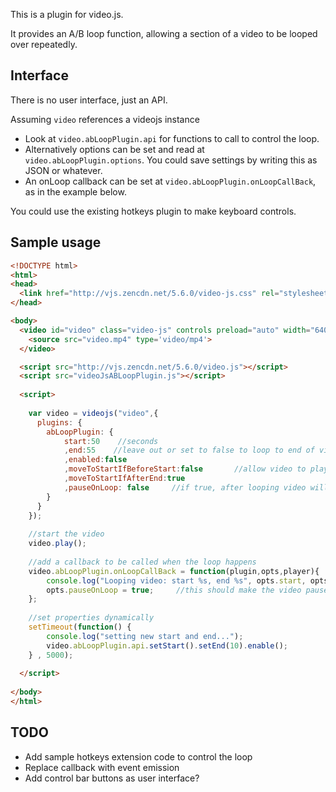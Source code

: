 This is a plugin for video.js.

It provides an A/B loop function, allowing a section of a video to be looped over repeatedly.

Interface
---------

There is no user interface, just an API. 

Assuming ```video``` references a videojs instance 
* Look at ```video.abLoopPlugin.api``` for functions to call to control the loop.
* Alternatively options can be set and read at ```video.abLoopPlugin.options```. You could save settings by writing this as JSON or whatever.
* An onLoop callback can be set at ```video.abLoopPlugin.onLoopCallBack```, as in the example below.

You could use the existing hotkeys plugin to make keyboard controls.

Sample usage
------------

```html
<!DOCTYPE html>
<html>
<head>
  <link href="http://vjs.zencdn.net/5.6.0/video-js.css" rel="stylesheet">
</head>

<body>
  <video id="video" class="video-js" controls preload="auto" width="640" height="264" data-setup="{}">
    <source src="video.mp4" type='video/mp4'>
  </video>

  <script src="http://vjs.zencdn.net/5.6.0/video.js"></script>
  <script src="videoJsABLoopPlugin.js"></script>
  
  <script>
	
	var video = videojs("video",{
	  plugins: {
  		abLoopPlugin: {
  			start:50    //seconds
  			,end:55    //leave out or set to false to loop to end of video
  			,enabled:false
  			,moveToStartIfBeforeStart:false       //allow video to play normally before the loop section?
  			,moveToStartIfAfterEnd:true
  			,pauseOnLoop: false     //if true, after looping video will pause
  		}
	  }
	});
	
	//start the video
	video.play();
	
	//add a callback to be called when the loop happens
	video.abLoopPlugin.onLoopCallBack = function(plugin,opts,player){
		console.log("Looping video: start %s, end %s", opts.start, opts.end);
		opts.pauseOnLoop = true;     //this should make the video pause at the beginning of the subsequent loop
	};
	
	//set properties dynamically
	setTimeout(function() {	
		console.log("setting new start and end...");
		video.abLoopPlugin.api.setStart().setEnd(10).enable();
	} , 5000);
	
  </script>
  
</body>
</html>
```

TODO
----

* Add sample hotkeys extension code to control the loop
* Replace callback with event emission
* Add control bar buttons as user interface?
